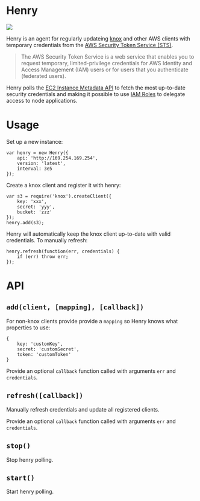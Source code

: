 Henry
=====

![](http://f.cl.ly/items/2u24432D210m3i0q422g/Screenshot_2_19_13_12_01_AM.png)

Henry is an agent for regularly updateing [knox][knox] and other AWS clients with
temporary credentials from the [AWS Security Token Service (STS)][sts].

> The AWS Security Token Service is a web service that enables you to request
> temporary, limited-privilege credentials for AWS Identity and Access
> Management (IAM) users or for users that you authenticate (federated users).

Henry polls the [EC2 Instance Metadata API][metadata] to fetch the most
up-to-date security credentials and making it possible to use
[IAM Roles][roles] to delegate access to node applications.

[knox]:https://github.com/LearnBoost/knox
[sts]:http://docs.aws.amazon.com/STS/latest/APIReference/Welcome.html
[metadata]:http://docs.aws.amazon.com/AWSEC2/latest/UserGuide/AESDG-chapter-instancedata.html
[roles]:http://docs.aws.amazon.com/IAM/latest/UserGuide/WorkingWithRoles.html

Usage
=====

Set up a new instance:

    var henry = new Henry({
        api: 'http://169.254.169.254',
        version: 'latest',
        interval: 3e5
    });

Create a knox client and register it with henry:

    var s3 = require('knox').createClient({
        key: 'xxx',
        secret: 'yyy',
        bucket: 'zzz'
    });
    henry.add(s3);

Henry will automatically keep the knox client up-to-date with valid
credentials. To manually refresh:

    henry.refresh(function(err, credentials) {
        if (err) throw err;
    });

API
===

## `add(client, [mapping], [callback])`

For non-knox clients provide provide a `mapping` so Henry knows what properties
to use:

    {
        key: 'customKey',
        secret: 'customSecret',
        token: 'customToken'
    }

Provide an optional `callback` function called with arguments `err` and `credentials`.

## `refresh([callback])`

Manually refresh credentials and update all registered clients.

Provide an optional `callback` function called with arguments `err` and `credentials`.

## `stop()`

Stop henry polling.

## `start()`

Start henry polling.
